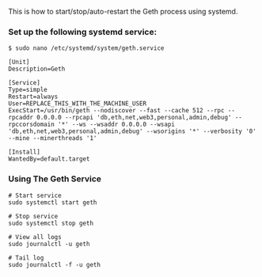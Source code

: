 This is how to start/stop/auto-restart the Geth process using systemd.

### Set up the following systemd service:

```
$ sudo nano /etc/systemd/system/geth.service

[Unit]
Description=Geth

[Service]
Type=simple
Restart=always
User=REPLACE_THIS_WITH_THE_MACHINE_USER
ExecStart=/usr/bin/geth --nodiscover --fast --cache 512 --rpc --rpcaddr 0.0.0.0 --rpcapi 'db,eth,net,web3,personal,admin,debug' --rpccorsdomain '*' --ws --wsaddr 0.0.0.0 --wsapi 'db,eth,net,web3,personal,admin,debug' --wsorigins '*' --verbosity '0' --mine --minerthreads '1'

[Install]
WantedBy=default.target
```

### Using The Geth Service

```
# Start service
sudo systemctl start geth

# Stop service
sudo systemctl stop geth

# View all logs
sudo journalctl -u geth

# Tail log
sudo journalctl -f -u geth
```
